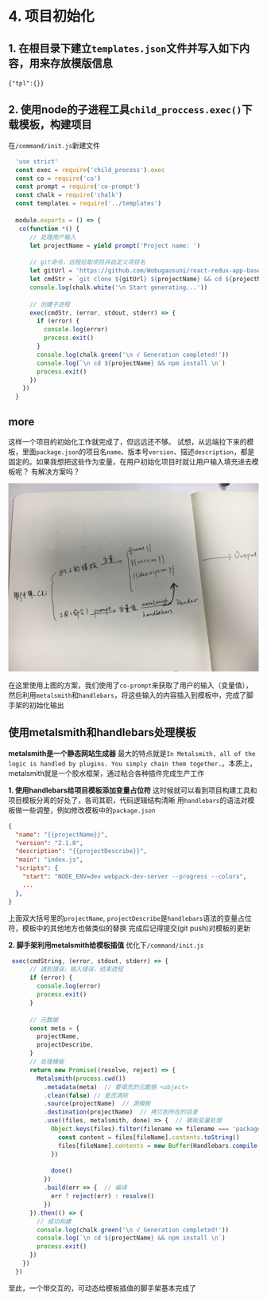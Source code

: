 # 4. 项目初始化

## 1. 在根目录下建立`templates.json`文件并写入如下内容，用来存放模版信息

`{"tpl":{}}`

## 2. 使用node的子进程工具`child_proccess.exec()`下载模板，构建项目

在`/command/init.js`新建文件
```js
  'use strict'
  const exec = require('child_process').exec
  const co = require('co')
  const prompt = require('co-prompt')
  const chalk = require('chalk')
  const templates = require('../templates')

  module.exports = () => {
   co(function *() {
      // 处理用户输入
      let projectName = yield prompt('Project name: ')

      // git命令，远程拉取项目并自定义项目名
      let gitUrl = 'https://github.com/Wobugaosuni/react-redux-app-base.git'
      let cmdStr = `git clone ${gitUrl} ${projectName} && cd ${projectName} && rm -rf .git`
      console.log(chalk.white('\n Start generating...'))

      // 创建子进程
      exec(cmdStr, (error, stdout, stderr) => {
        if (error) {
          console.log(error)
          process.exit()
        }
        console.log(chalk.green('\n √ Generation completed!'))
        console.log(`\n cd ${projectName} && npm install \n`)
        process.exit()
      })
    })
  }
```

## more
这样一个项目的初始化工作就完成了，但远远还不够。
试想，从远端拉下来的模板，里面`package.json`的项目名`name`、版本号`version`、描述`description`，都是固定的。如果我想把这些作为变量，在用户初始化项目时就让用户输入填充进去模板呢？
有解决方案吗？

![PNG](\images\server3.png)

在这里使用上图的方案，我们使用了`co-prompt`来获取了用户的输入（变量值），然后利用`metalsmith`和`handlebars`，将这些输入的内容插入到模板中，完成了脚手架的初始化输出

## 使用metalsmith和handlebars处理模板

**metalsmith是一个静态网站生成器**
最大的特点就是`In Metalsmith, all of the logic is handled by plugins. You simply chain them together.`。本质上，metalsmith就是一个胶水框架，通过粘合各种插件完成生产工作

**1. 使用handlebars给项目模板添加变量占位符**
这时候就可以看到项目构建工具和项目模板分离的好处了，各司其职，代码逻辑结构清晰
用`handlebars`的语法对模板做一些调整，例如修改模板中的`package.json`
```json
{
  "name": "{{projectName}}",
  "version": "2.1.0",
  "description": "{{projectDescribe}}",
  "main": "index.js",
  "scripts": {
    "start": "NODE_ENV=dev webpack-dev-server --progress --colors",
    ...
  },
}
```
上面双大括号里的`projectName`, `projectDescribe`是`handlebars`语法的变量占位符，模板中的其他地方也做类似的替换
完成后记得提交(git push)对模板的更新

**2. 脚手架利用metalsmith给模板插值**
优化下`/command/init.js`
```js
 exec(cmdString, (error, stdout, stderr) => {
      // 遇到错误，输入错误，结束进程
      if (error) {
        console.log(error)
        process.exit()
      }

      // 元数据
      const meta = {
        projectName,
        projectDescribe,
      }
      // 处理模板
      return new Promise((resolve, reject) => {
        Metalsmith(process.cwd())
          .metadata(meta)  // 要填充的元数据 <object>
          .clean(false) // 是否清除
          .source(projectName)  // 源模板
          .destination(projectName)  // 拷贝到所在的目录
          .use((files, metalsmith, done) => {  // 模板变量处理
            Object.keys(files).filter(filename => filename === 'package.json').forEach(fileName => {
              const content = files[fileName].contents.toString()
              files[fileName].contents = new Buffer(Handlebars.compile(content)(metaObject))
            })

            done()
          })
          .build(err => {  // 编译
            err ? reject(err) : resolve()
          })
      }).then(() => {
        // 成功构建
        console.log(chalk.green('\n √ Generation completed!'))
        console.log(`\n cd ${projectName} && npm install \n`)
        process.exit()
      })
    })
  })
```

至此，一个带交互的，可动态给模板插值的脚手架基本完成了

